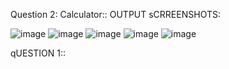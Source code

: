 Question 2: Calculator:: OUTPUT sCRREENSHOTS:

![image](https://github.com/user-attachments/assets/9b0c2962-9bee-41d9-a4c3-be32eae9d981)
![image](https://github.com/user-attachments/assets/50512aff-6e99-4e78-ba05-a99e2b880922)
![image](https://github.com/user-attachments/assets/478a8d53-b90a-4d4f-bcaf-fb32c3f0cf81)
![image](https://github.com/user-attachments/assets/45a3b396-cbb0-4e99-9764-dd89728d151b)
![image](https://github.com/user-attachments/assets/2d17e09c-8174-46a4-9aa8-b0362c705d91)


qUESTION 1::
